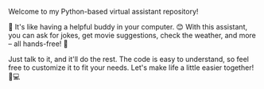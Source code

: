 Welcome to my Python-based virtual assistant repository! 

🐍 It's like having a helpful buddy in your computer. 😊 With this assistant, you can ask for jokes, get movie suggestions, check the weather, and more – all hands-free! 🎉 

Just talk to it, and it'll do the rest. The code is easy to understand, so feel free to customize it to fit your needs. Let's make life a little easier together! 💬💻





